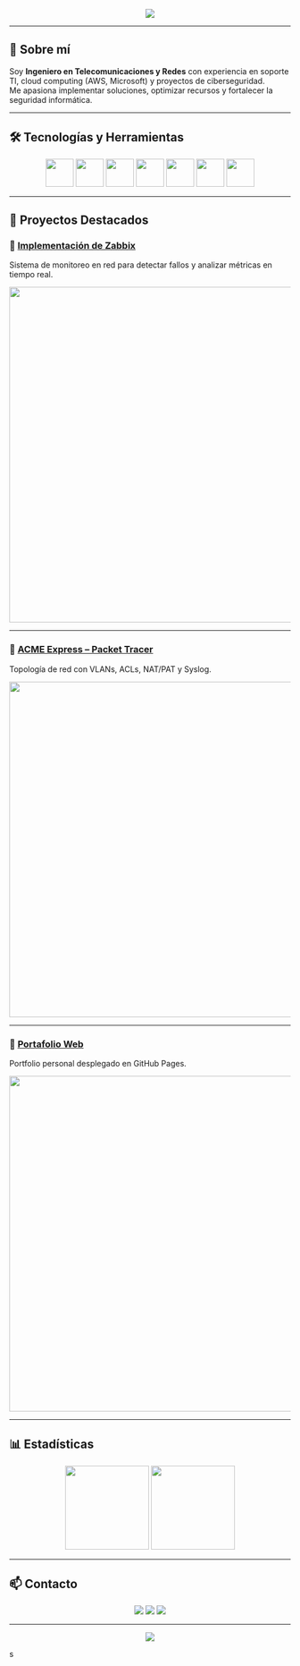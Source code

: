 <!-- Banner superior -->
<p align="center">
  <img src="https://capsule-render.vercel.app/api?type=waving&color=0:3A7BD5,100:00D2FF&height=200&section=header&text=Marco%20Jara%20Cuevas&fontSize=40&fontColor=ffffff&animation=fadeIn&fontAlignY=35" />
</p>

---

## 👋 Sobre mí  
Soy **Ingeniero en Telecomunicaciones y Redes** con experiencia en soporte TI, cloud computing (AWS, Microsoft) y proyectos de ciberseguridad.  
Me apasiona implementar soluciones, optimizar recursos y fortalecer la seguridad informática.  

---

## 🛠️ Tecnologías y Herramientas  

<p align="center">
  <!-- Usa íconos SVG de devicon/simple-icons -->
  <img src="https://cdn.jsdelivr.net/gh/devicons/devicon/icons/aws/aws-original.svg" width="50" height="50"/> 
  <img src="https://cdn.jsdelivr.net/gh/devicons/devicon/icons/linux/linux-original.svg" width="50" height="50"/>
  <img src="https://cdn.jsdelivr.net/gh/devicons/devicon/icons/cisco/cisco-original.svg" width="50" height="50"/>
  <img src="https://cdn.jsdelivr.net/gh/devicons/devicon/icons/python/python-original.svg" width="50" height="50"/>
  <img src="https://cdn.jsdelivr.net/gh/devicons/devicon/icons/javascript/javascript-original.svg" width="50" height="50"/>
  <img src="https://cdn.jsdelivr.net/gh/devicons/devicon/icons/react/react-original.svg" width="50" height="50"/>
  <img src="https://cdn.jsdelivr.net/gh/devicons/devicon/icons/docker/docker-original.svg" width="50" height="50"/>
</p>

---

## 🚀 Proyectos Destacados  

### 🔹 [Implementación de Zabbix](https://github.com/Mark0hara/zabbix-project)  
Sistema de monitoreo en red para detectar fallos y analizar métricas en tiempo real.  

<img src="https://via.placeholder.com/600x300.png?text=Screenshot+Zabbix" width="600"/>  

---

### 🔹 [ACME Express – Packet Tracer](https://github.com/Mark0hara/acme-express)  
Topología de red con VLANs, ACLs, NAT/PAT y Syslog.  

<img src="https://via.placeholder.com/600x300.png?text=Packet+Tracer+Lab" width="600"/>  

---

### 🔹 [Portafolio Web](https://markoharait.lovable.app/)  
Portfolio personal desplegado en GitHub Pages.  

<img src="https://via.placeholder.com/600x300.png?text=Portfolio+Website" width="600"/>  

---

## 📊 Estadísticas  

<p align="center">
  <img src="https://github-readme-stats.vercel.app/api?username=Mark0hara&show_icons=true&theme=tokyonight" height="150" />
  <img src="https://github-readme-stats.vercel.app/api/top-langs/?username=Mark0hara&layout=compact&theme=tokyonight" height="150" />
</p>

---

## 📫 Contacto  

<p align="center">
  <a href="mailto:marco.jara@email.com"><img src="https://img.shields.io/badge/Email-D14836?style=for-the-badge&logo=gmail&logoColor=white"></a>
  <a href="https://www.linkedin.com/in/markohara"><img src="https://img.shields.io/badge/LinkedIn-0077B5?style=for-the-badge&logo=linkedin&logoColor=white"></a>
  <a href="https://markoharait.lovable.app"><img src="https://img.shields.io/badge/Portfolio-24292e?style=for-the-badge&logo=githubpages&logoColor=white"></a>
</p>

---

<p align="center">
  <img src="https://capsule-render.vercel.app/api?type=waving&color=0:3A7BD5,100:00D2FF&height=120&section=footer"/>
</p>
s